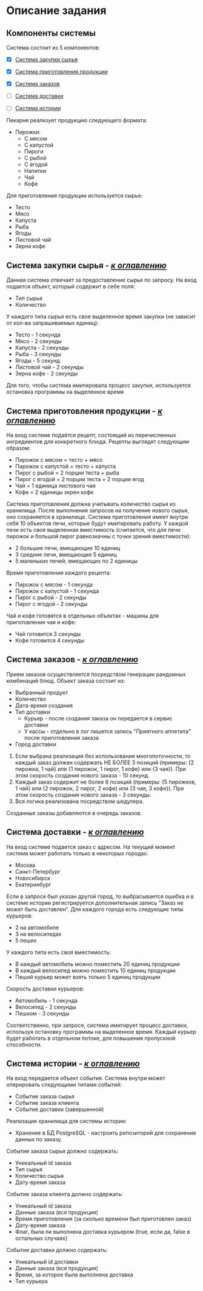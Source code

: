 # Описание задания

<a name="components"></a>
## Компоненты системы
Система состоит из 5 компонентов:

- [x] [Система закупки сырья](#raw_system)
- [x] [Система приготовления продукции](#preparing_system)
- [x] [Система заказов](#order_system)
- [ ] [Система доставки](#delivery_system)
- [ ] [Система истории](#history_system)


Пекарня реализует продукцию следующего формата:
- Пирожки:
  - С мясом
  - С капустой
  - Пироги
  - С рыбой
  - С ягодой
  - Напитки
  - Чай
  - Кофе

Для приготовления продукции используется сырье:
- Тесто
- Мясо
- Капуста
- Рыба
- Ягоды
- Листовой чай
- Зерна кофе

<a name="raw_system"></a>
## Система закупки сырья - [_к оглавлению_](#components)
Данная система отвечает за предоставление сырья по запросу. На вход подается объект, который содержит в себе поля:
- Тип сырья
- Количество

У каждого типа сырья есть свое выделенное время закупки (не зависит от кол-ва запрашиваемых единиц):
- Тесто - 1 секунда
- Мясо - 2 секунды
- Капуста - 2 секунды
- Рыба - 3 секунды
- Ягоды - 5 секунд
- Листовой чай - 2 секунды
- Зерна кофе - 2 секунды
  
Для того, чтобы система имитировала процесс закупки, используется остановка программы на выделенное время

<a name="preparing_system"></a>
## Система приготовления продукции - [_к оглавлению_](#components)
На вход системе подаётся рецепт, состоящий из перечисленных ингредиентов для конкретного блюда.
Рецепты выглядят следующим образом:
- Пирожок с мясом = тесто + мясо
- Пирожок с капустой = тесто + капуста
- Пирог с рыбой = 2 порции теста + рыба
- Пирог с ягодой = 2 порции теста + 2 порции ягод
- Чай = 1 единица листового чая
- Кофе = 2 единицы зерен кофе

Система приготовления должна учитывать количество сырья из хранилища. После выполнения запросов на получение нового сырья, оно сохраняется в хранилище. Система приготовления имеет внутри себя 10 объектов печи, которые будут имитировать работу. 
У каждой печи есть своя выделенная вместимость (считается, что для печи пирожок и большой пирог равнозначны с точки зрения вместимости):
- 2 большие печи, вмещающие 10 единиц
- 3 средние печи, вмещающие 5 единиц
- 5 маленьких печей, вмещающих по 2 единицы

Время приготовления каждого рецепта:
- Пирожок с мясом - 1 секунда
- Пирожок с капустой - 1 секунда
- Пирог с рыбой - 2 секунды
- Пирог с ягодой - 2 секунды

Чай и кофе готовятся в отдельных объектах - машины для приготовления чая и кофе:
- Чай готовится 3 секунды
- Кофе готовится 4 секунды

<a name="order_system"></a>
## Система заказов - [_к оглавлению_](#components)
Прием заказов осуществляется посредством генерации рандомных комбинаций блюд.
Объект заказа состоит из:
- Выбранный продукт
- Количество
- Дата-время создания
- Тип доставки
  - Курьер - после создания заказа он передается в сервис доставки
  - У кассы - отдельно в лог пишется запись "Приятного аппетита" после приготовления заказа
- Город доставки

1. Если выбрана реализация без использования многопоточности, то каждый
заказ должен содержать НЕ БОЛЕЕ 3 позиций (примеры: {2 пирожка, 1 чай}
или {1 пирожок, 1 пирог, 1 кофе} или {3 чая}). При этом скорость создания
нового заказа - 10 секунд.
2. Каждый заказ содержит не более 6 позиций (примеры: {5 пирожков, 1 чай} или {2 пирожок, 2 пирог, 2 кофе} или {3 чая, 3 кофе}). При этом скорость создания
нового заказа - 3 секунды.
3. Вся логика реализована посредством шедулера.

Созданные заказы добавляются в очередь заказов.

<a name="delivery_system"></a>
## Система доставки - [_к оглавлению_](#components)
На вход системе подается заказ с адресом. На текущий момент система может работать только в некоторых городах:
- Москва
- Санкт-Петербург
- Новосибирск
- Екатеринбург

Если в запросе был указан другой город, то выбрасывается ошибка и в системе истории регистрируется дополнительная запись “Заказ не может быть доставлен”.
Для каждого города есть следующие типы курьеров:
- 2 на автомобиле
- 3 на велосипедах
- 5 пеших

У каждого типа есть своя вместимость:
- В каждый автомобиль можно поместить 20 единиц продукции
- В каждый велосипед можно поместить 10 единиц продукции
- Пеший курьер может взять только 5 единиц продукции

Скорость доставки курьеров:
- Автомобиль - 1 секунда
- Велосипед - 2 секунды
- Пешком - 3 секунды

Соответственно, при запросе, система имитирует процесс доставки, используя остановку программы на выделенное время. Каждый курьер будет работать в отдельном потоке, для повышения пропускной способности.

<a name="history_system"></a>
## Система истории - [_к оглавлению_](#components)
На вход передается объект события. Система внутри может оперировать следующими типами событий:
- Событие заказа сырья
- Событие заказа клиента
- Событие доставки (завершенной)

Реализация хранилища для системы истории:
- Хранение в БД PostgreSQL - настроить репозиторий для сохранения данных по заказу.

Событие заказа сырья должно содержать:
- Уникальный id заказа
- Тип сырья
- Количество сырья
- Дату-время заказа

Событие заказа клиента должно содержать:
- Уникальный id заказа
- Данные заказа (вся продукция)
- Время приготовления (за сколько времени был приготовлен заказ)
- Дату-время заказа
- Флаг, была ли выполнена доставка курьером (true, если да, false в остальных случаях)

Событие доставки должно содержать:
- Уникальный id доставки
- Данные заказа (вся продукция)
- Время, за которое была выполнена доставка
- Тип курьера

